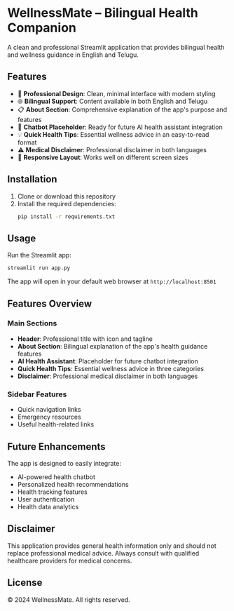 # WellnessMate – Bilingual Health Companion

A clean and professional Streamlit application that provides bilingual health and wellness guidance in English and Telugu.

## Features

- 🏥 **Professional Design**: Clean, minimal interface with modern styling
- 🌐 **Bilingual Support**: Content available in both English and Telugu
- 📋 **About Section**: Comprehensive explanation of the app's purpose and features
- 🤖 **Chatbot Placeholder**: Ready for future AI health assistant integration
- 💡 **Quick Health Tips**: Essential wellness advice in an easy-to-read format
- ⚠️ **Medical Disclaimer**: Professional disclaimer in both languages
- 📱 **Responsive Layout**: Works well on different screen sizes

## Installation

1. Clone or download this repository
2. Install the required dependencies:
   ```bash
   pip install -r requirements.txt
   ```

## Usage

Run the Streamlit app:
```bash
streamlit run app.py
```

The app will open in your default web browser at `http://localhost:8501`

## Features Overview

### Main Sections
- **Header**: Professional title with icon and tagline
- **About Section**: Bilingual explanation of the app's health guidance features
- **AI Health Assistant**: Placeholder for future chatbot integration
- **Quick Health Tips**: Essential wellness advice in three categories
- **Disclaimer**: Professional medical disclaimer in both languages

### Sidebar Features
- Quick navigation links
- Emergency resources
- Useful health-related links

## Future Enhancements

The app is designed to easily integrate:
- AI-powered health chatbot
- Personalized health recommendations
- Health tracking features
- User authentication
- Health data analytics

## Disclaimer

This application provides general health information only and should not replace professional medical advice. Always consult with qualified healthcare providers for medical concerns.

## License

© 2024 WellnessMate. All rights reserved.
